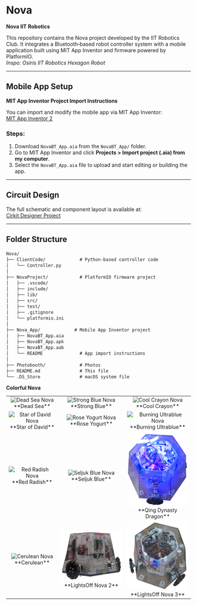 # Nova  
**Nova IIT Robotics**

This repository contains the Nova project developed by the IIT Robotics Club. It integrates a Bluetooth‑based robot controller system with a mobile application built using MIT App Inventor and firmware powered by PlatformIO.  
_Inspo: Osiris IIT Robotics Hexagon Robot_

---

## Mobile App Setup

**MIT App Inventor Project Import Instructions**

You can import and modify the mobile app via MIT App Inventor:  
[MIT App Inventor 2](https://ai2.appinventor.mit.edu/)

### Steps:
1. Download `NovaBT_App.aia` from the `NovaBT_App/` folder.  
2. Go to MIT App Inventor and click **Projects > Import project (.aia) from my computer**.  
3. Select the `NovaBT_App.aia` file to upload and start editing or building the app.

---

## Circuit Design

The full schematic and component layout is available at:  
[Cirkit Designer Project](https://app.cirkitdesigner.com/project/37879cb2-f932-4b11-823c-6e093d93b950)

---

## Folder Structure

```plaintext
Nova/
├── ClientCode/             # Python-based controller code
│   └── Controller.py
│
├── NovaProject/            # PlatformIO firmware project
│   ├── .vscode/
│   ├── include/
│   ├── lib/
│   ├── src/
│   ├── test/
│   ├── .gitignore
│   └── platformio.ini
│
├── Nova_App/             # Mobile App Inventor project
│   ├── NovaBT_App.aia
│   ├── NovaBT_App.apk
│   ├── NovaBT_App.aab
│   └── README              # App import instructions
│
├── Photobooth/             # Photos
├── README.md               # This file
└── .DS_Store               # macOS system file
```


<p><strong>Colorful Nova</strong></p>

<table>
  <tr>
    <td align="center">
      <img src="Photobooth/rgb_111_240_237_Dead Sea_Nova.png" alt="Dead Sea Nova" width="200"><br>
      **Dead Sea**
    </td>
    <td align="center">
      <img src="Photobooth/rgb_11_9_245_Strong Blue_Nova.png" alt="Strong Blue Nova" width="200"><br>
      **Strong Blue**
    </td>
    <td align="center">
      <img src="Photobooth/rgb_171_232_227_Cool Crayon_Nova.png" alt="Cool Crayon Nova" width="200"><br>
      **Cool Crayon**
    </td>
  </tr>
  <tr>
    <td align="center">
      <img src="Photobooth/rgb_1_1_245_Star of David_Nova.png" alt="Star of David Nova" width="200"><br>
      **Star of David**
    </td>
    <td align="center">
      <img src="Photobooth/rgb_218_188_184_Rose Yogurt_Nova.png" alt="Rose Yogurt Nova" width="200"><br>
      **Rose Yogurt**
    </td>
    <td align="center">
      <img src="Photobooth/rgb_21_9_230_Burning Ultrablue_Nova.png" alt="Burning Ultrablue Nova" width="200"><br>
      **Burning Ultrablue**
    </td>
  </tr>
  <tr>
    <td align="center">
      <img src="Photobooth/rgb_234_51_62_Red Radish_Nova.png" alt="Red Radish Nova" width="200"><br>
      **Red Radish**
    </td>
    <td align="center">
      <img src="Photobooth/rgb_64_140_244_Seljuk Blue_Nova.png" alt="Seljuk Blue Nova" width="200"><br>
      **Seljuk Blue**
    </td>
    <td align="center">
      <img src="Photobooth/rgb_66_85_246_Qing Dynasty Dragon_Nova.png" alt="Qing Dynasty Dragon Nova" width="200"><br>
      **Qing Dynasty Dragon**
    </td>
  </tr>
  <tr>
    <td align="center">
      <img src="Photobooth/rgb_79_173_236_Cerulean_Nova.png" alt="Cerulean Nova" width="200"><br>
      **Cerulean**
    </td>
    <td align="center">
      <img src="Photobooth/LightsOff_Nova_2.png" alt="LightsOff Nova 2" width="200"><br>
      **LightsOff Nova 2**
    </td>
    <td align="center">
      <img src="Photobooth/LightsOff_Nova_3.png" alt="LightsOff Nova 3" width="200"><br>
      **LightsOff Nova 3**
    </td>
  </tr>
</table>
